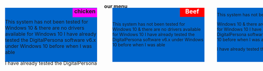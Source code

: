 
<!DOCTYPE html PUBLIC "-//W3C//DTD XHTML 1.0 Transitional//EN" "http://www.w3.org/TR/xhtml1/DTD/xhtml1-transitional.dtd">
<html xmlns="http://www.w3.org/1999/xhtml">
<head>
<meta http-equiv="Content-Type" content="text/html; charset=utf-8" />
<title>Homework</title>
<link rel="stylesheet" href="css/main.css">
<style type="text/css">
#apDiv1 {
	position: absolute;
	width: 300px;
	height: 178px;
	z-index: 5;
	left: 116px;
	top: 88px;
	background-color: #0066CC;
	border : 5px;
	font-size: 16px;
	margin-left: 3px;
}
#apDiv2 {
	position: absolute;
	width: 300px;
	height: 178px;
	z-index: 2;
	left: 469px;
	top: 88px;
	background-color: #0066CC;
}
#apDiv3 {
	position: absolute;
	width: 300px;
	height: 178px;
	z-index: 3;
	left: 810px;
	top: 88px;
	background-color: #0066CC;
}
#apDiv4 {
	position: absolute;
	width: 80px;
	height: 30px;
	z-index: 1;
	left: 220px;
	top: 1px;
	background-color: #FF00FF;
	text-align: center;
	font-size: 18px;
	font-weight: bold;
}
#apDiv5 {
	position: absolute;
	width: 80px;
	height: 30px;
	z-index: 1;
	left: 220px;
	top: 0px;
	background-color: #FF0000;
	text-align: center;
	color: #FFF;
	font-weight: bold;
	font-size: 20px;
}
#apDiv6 {
	position: absolute;
	width: 80px;
	height: 30px;
	z-index: 1;
	left: 220px;
	background-color: #FFFF00;
	text-align: center;
	font-weight: bold;
	font-size: 18px;
	top: 1px;
}
</style>
</head>

<body>
<h3 align="center"> our menu</h3>
<div id="apDiv1" border="5">
  <div id="apDiv4">chicken</div>
  <p><br />
  This system has not been tested for Windows 10 & there are no drivers available for Windows 10 I have already tested the DigitalPersona software v6.x under Windows 10 before when I was able </p>
  <p>I have already tested the DigitalPersona </p>
</div>
<br />
<div id="apDiv2">
  <div id="apDiv5">Beef</div> 
  <p>&nbsp;</p>
  <p>This system has not been tested for Windows 10 & there are no drivers available for Windows 10 I have already tested the DigitalPersona software v6.x under Windows 10 before when I was able </p>
   
</div>
<div id="apDiv3">
  <div id="apDiv6">Sushi  </div>
  <p>This system has not been tested for</p>
  <p> Windows 10 & there are no drivers available for Windows 10 I have already tested the DigitalPersona software v6.x under Windows 10 before when I was able </p>
  I have already tested the DigitalPersona </p>
</div>


</body>
</html>
